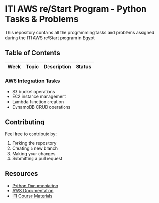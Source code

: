 # ITI AWS re/Start Program - Python Tasks & Problems

This repository contains all the programming tasks and problems assigned during the ITI AWS re/Start program in Egypt.

## Table of Contents

| Week | Topic | Description | Status |
|------|--------|-------------|--------|

### AWS Integration Tasks
- S3 bucket operations
- EC2 instance management
- Lambda function creation
- DynamoDB CRUD operations


## Contributing

Feel free to contribute by:
1. Forking the repository
2. Creating a new branch
3. Making your changes
4. Submitting a pull request

## Resources

- [Python Documentation](https://docs.python.org/3/)
- [AWS Documentation](https://docs.aws.amazon.com/)
- [ITI Course Materials](https://iti.gov.eg/)